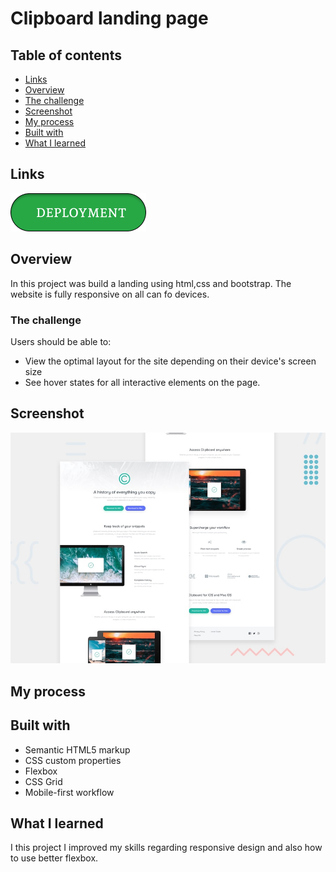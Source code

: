 # Clipboard landing page

## Table of contents

  - [Links](#links)
  - [Overview](#overview)
  - [The challenge](#the-challenge)
  - [Screenshot](#screenshot)
  - [My process](#my-process)
  - [Built with](#built-with)
  - [What I learned](#what-i-learned)

  ## Links
[![DEPLOYMENT](https://github.com/Miron-Silviu/Guess-my-Number/blob/main/images/Frame%201.png)](https://miron-silviu.github.io/Clipboard-landing-page/)

## Overview

In this project was build a landing using html,css and bootstrap. The website is fully responsive on all can fo devices.

### The challenge

Users should be able to:

- View the optimal layout for the site depending on their device's screen size
- See hover states for all interactive elements on the page.

## Screenshot

![](image.png)

## My process

## Built with

- Semantic HTML5 markup
- CSS custom properties
- Flexbox
- CSS Grid
- Mobile-first workflow

## What I learned

I this project I improved my skills regarding responsive design and also how to use better flexbox.
